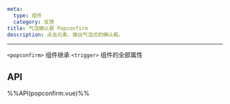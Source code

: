 ```yaml
meta:
  type: 组件
  category: 反馈
title: 气泡确认框 Popconfirm
description: 点击元素，弹出气泡式的确认框。
```
---

<!--@include: ./__demo__/basic.md-->

<!--@include: ./__demo__/custom.md-->

<!--@include: ./__demo__/position.md-->

<!--@include: ./__demo__/type.md-->

`<popconfirm>` 组件继承 `<trigger>` 组件的全部属性

## API

%%API(popconfirm.vue)%%
